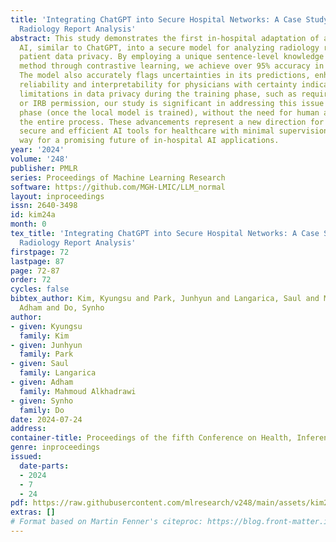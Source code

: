```yaml
---
title: 'Integrating ChatGPT into Secure Hospital Networks: A Case Study on Improving
  Radiology Report Analysis'
abstract: This study demonstrates the first in-hospital adaptation of a cloud-based
  AI, similar to ChatGPT, into a secure model for analyzing radiology reports, prioritizing
  patient data privacy. By employing a unique sentence-level knowledge distillation
  method through contrastive learning, we achieve over 95% accuracy in detecting anomalies.
  The model also accurately flags uncertainties in its predictions, enhancing its
  reliability and interpretability for physicians with certainty indicators. Despite
  limitations in data privacy during the training phase, such as requiring de-identification
  or IRB permission, our study is significant in addressing this issue in the inference
  phase (once the local model is trained), without the need for human annotation throughout
  the entire process. These advancements represent a new direction for developing
  secure and efficient AI tools for healthcare with minimal supervision, paving the
  way for a promising future of in-hospital AI applications.
year: '2024'
volume: '248'
publisher: PMLR
series: Proceedings of Machine Learning Research
software: https://github.com/MGH-LMIC/LLM_normal
layout: inproceedings
issn: 2640-3498
id: kim24a
month: 0
tex_title: 'Integrating ChatGPT into Secure Hospital Networks: A Case Study on Improving
  Radiology Report Analysis'
firstpage: 72
lastpage: 87
page: 72-87
order: 72
cycles: false
bibtex_author: Kim, Kyungsu and Park, Junhyun and Langarica, Saul and Mahmoud Alkhadrawi,
  Adham and Do, Synho
author:
- given: Kyungsu
  family: Kim
- given: Junhyun
  family: Park
- given: Saul
  family: Langarica
- given: Adham
  family: Mahmoud Alkhadrawi
- given: Synho
  family: Do
date: 2024-07-24
address:
container-title: Proceedings of the fifth Conference on Health, Inference, and Learning
genre: inproceedings
issued:
  date-parts:
  - 2024
  - 7
  - 24
pdf: https://raw.githubusercontent.com/mlresearch/v248/main/assets/kim24a/kim24a.pdf
extras: []
# Format based on Martin Fenner's citeproc: https://blog.front-matter.io/posts/citeproc-yaml-for-bibliographies/
---
```

